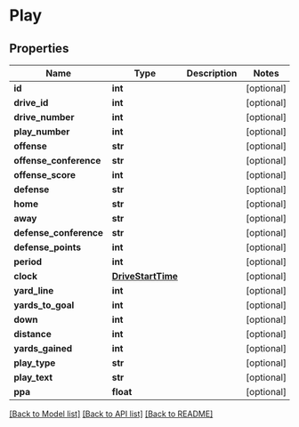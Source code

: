 # Play

## Properties
Name | Type | Description | Notes
------------ | ------------- | ------------- | -------------
**id** | **int** |  | [optional] 
**drive_id** | **int** |  | [optional] 
**drive_number** | **int** |  | [optional] 
**play_number** | **int** |  | [optional] 
**offense** | **str** |  | [optional] 
**offense_conference** | **str** |  | [optional] 
**offense_score** | **int** |  | [optional] 
**defense** | **str** |  | [optional] 
**home** | **str** |  | [optional] 
**away** | **str** |  | [optional] 
**defense_conference** | **str** |  | [optional] 
**defense_points** | **int** |  | [optional] 
**period** | **int** |  | [optional] 
**clock** | [**DriveStartTime**](DriveStartTime.md) |  | [optional] 
**yard_line** | **int** |  | [optional] 
**yards_to_goal** | **int** |  | [optional] 
**down** | **int** |  | [optional] 
**distance** | **int** |  | [optional] 
**yards_gained** | **int** |  | [optional] 
**play_type** | **str** |  | [optional] 
**play_text** | **str** |  | [optional] 
**ppa** | **float** |  | [optional] 

[[Back to Model list]](../README.md#documentation-for-models) [[Back to API list]](../README.md#documentation-for-api-endpoints) [[Back to README]](../README.md)


